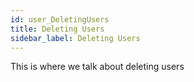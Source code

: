```yaml
---
id: user_DeletingUsers
title: Deleting Users
sidebar_label: Deleting Users
---
```


This is where we talk about deleting users